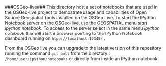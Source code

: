 ###OSGeo-live###
This directory host a set of notebooks that are used in the OSGeo-live project to demostrate usage and capabilities of Open Source Geospatial Tools installed on the OSGeo Live.
To start the IPython Notebook server on the OSGeo-live, use the GEOSPATIAL menu *start ipython notebook*. 
To access to the server select in the same menu *ipython notebook* this will start a browser pointing to the IPython Notebook dashboard running on ```htpp://localhost:12345/``` .

From the OSGeo live you can upgrade to the latest version of this repository running the command ```git pull``` from the directory : ```/home/user/ipython/notebooks``` or directly from inside an IPython notebook.

